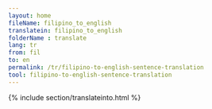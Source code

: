 ```yaml
---
layout: home
fileName: filipino_to_english
translatein: filipino_to_english
folderName : translate
lang: tr
from: fil
to: en
permalink: /tr/filipino-to-english-sentence-translation
tool: filipino-to-english-sentence-translation
---
```

{% include section/translateinto.html %}